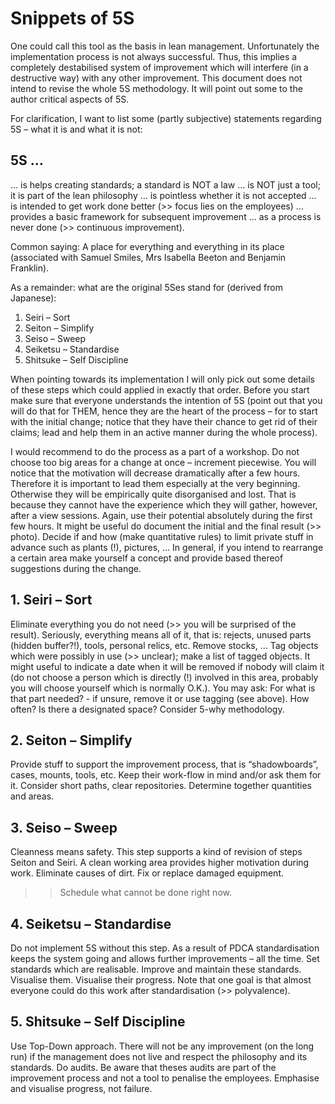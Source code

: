 <h1>Snippets of 5S</h1>
One could call this tool as the basis in lean management. Unfortunately the implementation process is not always successful. Thus, this implies a completely destabilised system of improvement which  will interfere (in a destructive way) with any other improvement. This document does not intend to revise the whole 5S methodology. It will point out some to the author critical aspects of 5S.

For clarification, I want to list some (partly subjective) statements regarding 5S – what it is and what it is not:

<h2>5S …</h2>
	… is helps creating standards; a standard is NOT a law
	… is NOT just a tool; it is part of the lean philosophy
	… is pointless whether it is not accepted
	… is intended to get work done better (>> focus lies on the employees)
	… provides a basic framework for subsequent improvement
	… as a process is never done (>> continuous improvement).

Common saying: A place for everything and everything in its place (associated with Samuel Smiles, Mrs Isabella Beeton and Benjamin Franklin).

As a remainder: what are the original 5Ses stand for (derived from Japanese):

1. Seiri – Sort
2. Seiton – Simplify
3. Seiso – Sweep
4. Seiketsu – Standardise 
5. Shitsuke – Self Discipline

When pointing towards its implementation I will only pick out some details of these steps which could applied in exactly that order. Before you start make sure that everyone understands the intention of 5S (point out that you will do that for THEM, hence they are the heart of the process – for to start with the initial change; notice that they have their chance to get rid of their claims; lead and help them in an active manner during the whole process).

I would recommend to do the process as a part of a workshop. Do not choose too big areas for a change at once – increment piecewise. You will notice that the motivation will decrease dramatically after a few hours. Therefore it is important to lead them especially at the very beginning. Otherwise they will be empirically quite disorganised and lost. That is because they cannot have the experience which they will gather, however, after a view sessions. Again, use their potential absolutely during the first few hours. It might be useful do document the initial and the final result (>> photo). Decide if and how (make quantitative rules) to limit private stuff in advance such as plants (!), pictures, … In general, if you intend to rearrange a certain area make yourself a concept and provide based thereof suggestions during the change.

<h2>1. Seiri – Sort</h2>
Eliminate everything you do not need (>> you will be surprised of the result). Seriously, everything means all of it, that is: rejects, unused parts (hidden buffer?!), tools, personal relics, etc. Remove stocks, … Tag objects which were possibly in use (>> unclear); make a list of tagged objects. It might useful to indicate a date when it will be removed if nobody will claim it (do not choose a person which is directly (!) involved in this area, probably you will choose yourself which is normally O.K.).
You may ask:
	For what is that part needed? - if unsure, remove it or use tagging (see above).
	How often?
	Is there a designated space?
Consider 5-why methodology.

<h2>2. Seiton – Simplify</h2>
Provide stuff to support the improvement process, that is “shadowboards”, cases, mounts, tools, etc.  Keep their work-flow in mind and/or ask them for it. Consider short paths, clear repositories. Determine together quantities and areas.

<h2>3. Seiso – Sweep</h2>
Cleanness means safety. This step supports a kind of revision of steps Seiton and Seiri. A clean working area provides higher motivation during work. Eliminate causes of dirt. Fix or replace damaged equipment.

>> Schedule what cannot be done right now.

<h2>4. Seiketsu – Standardise</h2>
Do not implement 5S without this step. As a result of PDCA standardisation keeps the system going and allows further improvements – all the time. Set standards which are realisable. Improve and maintain these standards. Visualise them. Visualise their progress. Note that one goal is that almost everyone could do this work after standardisation (>> polyvalence).

<h2>5. Shitsuke – Self Discipline</h2>
Use Top-Down approach. There will not be any improvement (on the long run) if the management does not live and respect the philosophy and its standards. Do audits. Be aware that theses audits are part of the improvement process and not a tool to penalise the employees. Emphasise and visualise progress, not failure.
